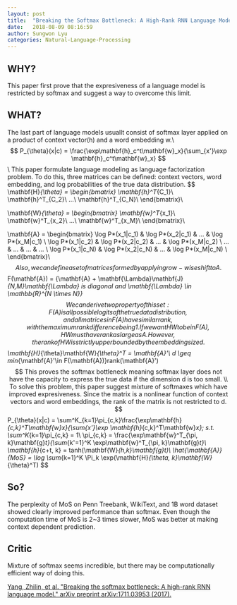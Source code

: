 ```yaml
---
layout: post
title:  "Breaking the Softmax Bottleneck: A High-Rank RNN Language Model"
date:   2018-08-09 08:16:59
author: Sungwon Lyu
categories: Natural-Language-Processing
---
```


## WHY? 
This paper first prove that the expresiveness of a language model is restricted by softmax and suggest a way to overcome this limit.

## WHAT?
The last part of language models usuallt consist of softmax layer applied on a product of context vector(h) and a word embedding w.\\
$$
P_{\theta}(x|c) = \frac{\exp\mathbf{h}_c^t\mathbf{w}_x}{\sum_{x'}\exp \mathbf{h}_c^t\mathbf{w}_x}
$$\\
This paper formulate language modeling as language factorization problem. To do this, three matrices can be defined: context vectors, word embedding, and log probabilities of the true data distribution. 
$$
\mathbf{H}_{\theta} = 
\begin{bmatrix}
\mathbf{h}^T_{C_1}\\ 
\mathbf{h}^T_{C_2}\\ 
...\\ 
\mathbf{h}^T_{C_N}\\ 
\end{bmatrix}\\

\mathbf{W}_{\theta} = 
\begin{bmatrix}
\mathbf{w}^T_{x_1}\\ 
\mathbf{w}^T_{x_2}\\ 
...\\ 
\mathbf{w}^T_{x_M}\\ 
\end{bmatrix}\\

\mathbf{A} = 
\begin{bmatrix}
\log P*(x_1|c_1) & \log P*(x_2|c_1) & ... & \log P*(x_M|c_1) \\ 
\log P*(x_1|c_2) & \log P*(x_2|c_2) & ... & \log P*(x_M|c_2) \\ 
... & ... & ... & ... \\ 
\log P*(x_1|c_N) & \log P*(x_2|c_N) & ... & \log P*(x_M|c_N) \\ 
\end{bmatrix}\\
$$
Also, we can define a set of matrices formed by applying row-wise shift to A.
$$
F(\mathbf{A}) = \{\mathbf{A} + \mathbf{\Lambda}\mathbf{J}_{N,M}\mathbf{\Lambda} is diagonal and \mathbf{\Lambda} \in \mathbb{R}^{N \times N}\}
$$
We can derive two property of this set: F(A) is all possible logits of the true data distribution, and all matrices in F(A) have similar rank, with the maximum rank difference being 1. If we want HW to be in F(A), HW must have rank as large as A. However, the rank of HW is strictly upperbounded by the embedding size d. 
$$
\mathbf{H}_{\theta}\mathbf{W}_{\theta}^T = \mathbf{A}'\\
d \geq min_{\mathbf{A}'\in F(\mathbf{A})}rank(\mathbf{A}')
$$
This proves the softmax bottleneck meaning softmax layer does not have the capacity to express the true data if the dimension d is too small. \\
To solve this problem, this paper suggest mixture of softmaxes which have improved expresiveness. Since the matrix is a nonlinear function of context vectors and word embeddings, the rank of the matrix is not restricted to d. 
$$
P_{\theta}(x|c) = \sum^K_{k=1}\pi_{c,k}\frac{\exp\mathbf{h}_{c,k}^T\mathbf{w}_x}{\sum_{x'}\exp \mathbf{h}_{c,k}^T\mathbf{w}_x}; s.t. \sum^K_{k=1}\pi_{c,k} = 1\\
\pi_{c,k} = \frac{\exp\mathbf{w}^T_{\pi, k}\mathbf{g}_t}{\sum_{k'=1}^K \exp\mathbf{w}^T_{\pi, k}\mathbf{g}_t}\\
\mathbf{h}_{c+t, k} = tanh(\mathbf{W}_{h,k}\mathbf{g}_t)\\
\hat{\mathbf{A}}_{MoS} = \log \sum_{k=1}^K \Pi_k \exp(\mathbf{H}_{\theta, k}\mathbf{W}_{\theta}^T)
$$

## So?
The perplexity of MoS on Penn Treebank, WikiText, and 1B word dataset showed clearly improved performance than softmax. Even though the computation time of MoS is 2~3 times slower, MoS was better at making context dependent prediction.

## Critic
Mixture of softmax seems incredible, but there may be computationally efficient way of doing this.

[Yang, Zhilin, et al. "Breaking the softmax bottleneck: A high-rank RNN language model." arXiv preprint arXiv:1711.03953 (2017).](https://arxiv.org/abs/1711.03953)